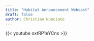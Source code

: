 ```yaml
---
title: "Habitat Announcement Webcast"
draft: false
author: Christian Nunciato
---
```


{{< youtube oxtRP1eYCns >}}
